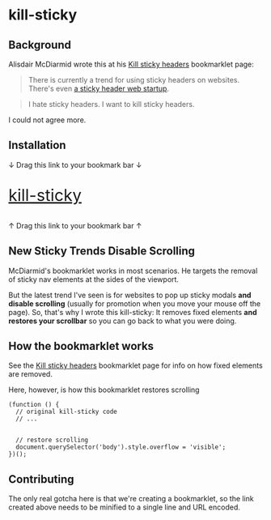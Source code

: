 # kill-sticky

## Background

Alisdair McDiarmid wrote this at his [Kill sticky headers](https://alisdair.mcdiarmid.org/kill-sticky-headers/) 
bookmarklet page:

> There is currently a trend for using sticky headers on websites. There's even 
[a sticky header web startup](http://www.hellobar.com/).

> I hate sticky headers. I want to kill sticky headers.

I could not agree more.

## Installation

↓ Drag this link to your bookmark bar ↓

<a href="javascript:(function()%7B(function()%7Bvar%20i%2Celements%3Ddocument.querySelectorAll(%22body%20*%22)%3Bfor
(i%3D0%3Bi%3Celements.length%3Bi%2B%2B)%7Bif(getComputedStyle(elements%5Bi%5D).position%3D%3D%3D%22fixed%22)
%7Belements%5Bi%5D.parentNode.removeChild(elements%5Bi%5D)%7D%7D%7D)()%3Bdocument.querySelector(%22body%22).style
.overflow%3D%22visible%22%7D)()%3B%0A"><p style="font-size:xx-large">kill-sticky</p></a>

↑ Drag this link to your bookmark bar ↑ 

## New Sticky Trends Disable Scrolling
McDiarmid's bookmarklet works in most scenarios. He targets the removal of sticky nav elements at the sides of the 
viewport.

But the latest trend I've seen is for websites to pop up sticky modals **and disable scrolling** (usually for 
promotion when you move your mouse off the page). So, that's why I wrote this kill-sticky: It removes fixed 
elements **and restores your scrollbar** so you can go back to what you were doing.


## How the bookmarklet works

See the [Kill sticky headers](https://alisdair.mcdiarmid.org/kill-sticky-headers/) bookmarklet page for info
on how fixed elements are removed.

Here, however, is how this bookmarklet restores scrolling

    (function () {
      // original kill-sticky code 
      // ...
      
      
      // restore scrolling
      document.querySelector('body').style.overflow = 'visible';
    })();

## Contributing

The only real gotcha here is that we're creating a bookmarklet, so the link created above needs to be minified to a 
single line and URL encoded. 
